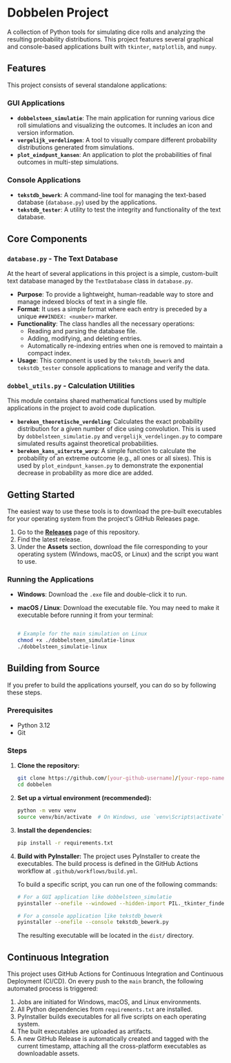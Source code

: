 # Dobbelen Project

A collection of Python tools for simulating dice rolls and analyzing the resulting probability distributions. This project features several graphical and console-based applications built with `tkinter`, `matplotlib`, and `numpy`.

## Features

This project consists of several standalone applications:

### GUI Applications

* **`dobbelsteen_simulatie`**: The main application for running various dice roll simulations and visualizing the outcomes. It includes an icon and version information.
* **`vergelijk_verdelingen`**:  A tool to visually compare different probability distributions generated from simulations.
* **`plot_eindpunt_kansen`**:  An application to plot the probabilities of final outcomes in multi-step simulations.

### Console Applications

* **`tekstdb_bewerk`**: A command-line tool for managing the text-based database (`database.py`) used by the applications.
* **`tekstdb_tester`**: A utility to test the integrity and functionality of the text database.

## Core Components

### `database.py` - The Text Database

At the heart of several applications in this project is a simple, custom-built text database managed by the `TextDatabase` class in `database.py`.

* **Purpose**: To provide a lightweight, human-readable way to store and manage indexed blocks of text in a single file.
* **Format**: It uses a simple format where each entry is preceded by a unique `###INDEX: <number>` marker.
* **Functionality**: The class handles all the necessary operations:
  * Reading and parsing the database file.
  * Adding, modifying, and deleting entries.
  * Automatically re-indexing entries when one is removed to maintain a compact index.
* **Usage**: This component is used by the `tekstdb_bewerk` and `tekstdb_tester` console applications to manage and verify the data.

### `dobbel_utils.py` - Calculation Utilities

This module contains shared mathematical functions used by multiple applications in the project to avoid code duplication.

* **`bereken_theoretische_verdeling`**: Calculates the exact probability distribution for a given number of dice using convolution. This is used by `dobbelsteen_simulatie.py` and `vergelijk_verdelingen.py` to compare simulated results against theoretical probabilities.
* **`bereken_kans_uiterste_worp`**: A simple function to calculate the probability of an extreme outcome (e.g., all ones or all sixes). This is used by `plot_eindpunt_kansen.py` to demonstrate the exponential decrease in probability as more dice are added.

## Getting Started

The easiest way to use these tools is to download the pre-built executables for your operating system from the project's GitHub Releases page.

1. Go to the [**Releases**](https://github.com/[your-github-username]/[your-repo-name]/releases) page of this repository.
2. Find the latest release.
3. Under the **Assets** section, download the file corresponding to your operating system (Windows, macOS, or Linux) and the script you want to use.

### Running the Applications

* **Windows**: Download the `.exe` file and double-click it to run.
* **macOS / Linux**: Download the executable file. You may need to make it executable before running it from your terminal:

    ```bash

    # Example for the main simulation on Linux
    chmod +x ./dobbelsteen_simulatie-linux
    ./dobbelsteen_simulatie-linux
    ```

## Building from Source

If you prefer to build the applications yourself, you can do so by following these steps.

### Prerequisites

* Python 3.12
* Git

### Steps

1. **Clone the repository:**

    ```bash
    git clone https://github.com/[your-github-username]/[your-repo-name].git
    cd dobbelen
    ```

2. **Set up a virtual environment (recommended):**

    ```bash
    python -m venv venv
    source venv/bin/activate  # On Windows, use `venv\Scripts\activate`
    ```

3. **Install the dependencies:**

    ```bash
    pip install -r requirements.txt
    ```

4. **Build with PyInstaller:**
    The project uses PyInstaller to create the executables. The build process is defined in the GitHub Actions workflow at `.github/workflows/build.yml`.

    To build a specific script, you can run one of the following commands:

    ```bash
    # For a GUI application like dobbelsteen_simulatie
    pyinstaller --onefile --windowed --hidden-import PIL._tkinter_finder dobbelsteen_simulatie.py

    # For a console application like tekstdb_bewerk
    pyinstaller --onefile --console tekstdb_bewerk.py
    ```

    The resulting executable will be located in the `dist/` directory.

## Continuous Integration

This project uses GitHub Actions for Continuous Integration and Continuous Deployment (CI/CD). On every push to the `main` branch, the following automated process is triggered:

1. Jobs are initiated for Windows, macOS, and Linux environments.
2. All Python dependencies from `requirements.txt` are installed.
3. PyInstaller builds executables for all five scripts on each operating system.
4. The built executables are uploaded as artifacts.
5. A new GitHub Release is automatically created and tagged with the current timestamp, attaching all the cross-platform executables as downloadable assets.
